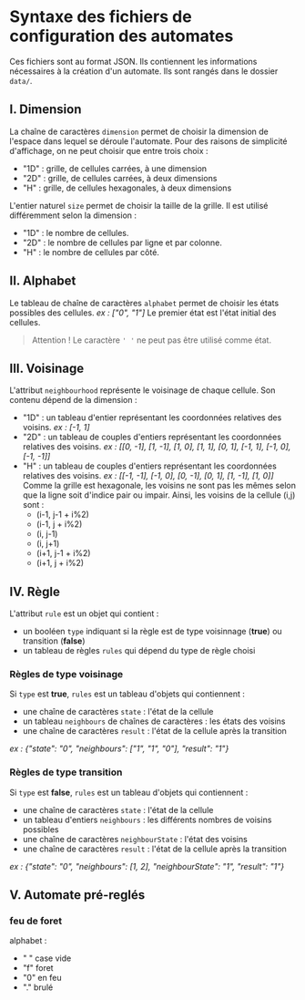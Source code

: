 # Syntaxe des fichiers de configuration des automates

Ces fichiers sont au format JSON. Ils contiennent les informations nécessaires à la création d'un automate.
Ils sont rangés dans le dossier `data/`.


## I. Dimension

La chaîne de caractères `dimension` permet de choisir la dimension de l'espace dans lequel se déroule l'automate. Pour des raisons de simplicité d'affichage, on ne peut choisir que entre trois choix :
- "1D" : grille, de cellules carrées, à une dimension
- "2D" : grille, de cellules carrées, à deux dimensions
- "H" : grille, de cellules hexagonales, à deux dimensions

L'entier naturel `size` permet de choisir la taille de la grille. Il est utilisé différemment selon la dimension :
- "1D" : le nombre de cellules.
- "2D" : le nombre de cellules par ligne et par colonne.
- "H" : le nombre de cellules par côté.


## II. Alphabet

Le tableau de chaîne de caractères `alphabet` permet de choisir les états possibles des cellules.
*ex : \["0", "1"]*
Le premier état est l'état initial des cellules.

> Attention !
> Le caractère `' '` ne peut pas être utilisé comme état.


## III. Voisinage

L'attribut `neighbourhood` représente le voisinage de chaque cellule. Son contenu dépend de la dimension :
- "1D" : un tableau d'entier représentant les coordonnées relatives des voisins.
    *ex : [-1, 1]*
- "2D" : un tableau de couples d'entiers représentant les coordonnées relatives des voisins.
    *ex : \[[0, -1], [1, -1], [1, 0], [1, 1], [0, 1], [-1, 1], [-1, 0], [-1, -1]]*
- "H" : un tableau de couples d'entiers représentant les coordonnées relatives des voisins.
    *ex : \[[-1, -1], [-1, 0], [0, -1], [0, 1], [1, -1], [1, 0]]*
    Comme la grille est hexagonale, les voisins ne sont pas les mêmes selon que la ligne soit d'indice pair ou impair. Ainsi, les voisins de la cellule (i,j) sont :
    - (i-1, j-1 + i%2)
    - (i-1, j + i%2)
    - (i, j-1)
    - (i, j+1)
    - (i+1, j-1 + i%2)
    - (i+1, j + i%2)


## IV. Règle

L'attribut `rule` est un objet qui contient :
- un booléen `type` indiquant si la règle est de type voisinnage (**true**) ou transition (**false**)
- un tableau de règles `rules` qui dépend du type de règle choisi

### Règles de type voisinage

Si `type` est **true**, `rules` est un tableau d'objets qui contiennent :
- une chaîne de caractères `state` : l'état de la cellule
- un tableau `neighbours` de chaînes de caractères : les états des voisins
- une chaîne de caractères `result` : l'état de la cellule après la transition

*ex : {"state": "0", "neighbours": \["1", "1", "0"], "result": "1"}*

### Règles de type transition

Si `type` est **false**, `rules` est un tableau d'objets qui contiennent :
- une chaîne de caractères `state` : l'état de la cellule
- un tableau d'entiers `neighbours` : les différents nombres de voisins possibles
- une chaîne de caractères `neighbourState` : l'état des voisins
- une chaîne de caractères `result` : l'état de la cellule après la transition

*ex : {"state": "0", "neighbours": \[1, 2], "neighbourState": "1", "result": "1"}*

## V. Automate pré-reglés

### feu de foret
alphabet : 
- " " case vide 
- "f" foret 
- "0" en feu
- "." brulé